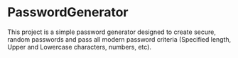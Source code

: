 # PasswordGenerator
This project is a simple password generator designed to create secure, random passwords and pass all modern password criteria (Specified length, Upper and Lowercase characters, numbers, etc). 
